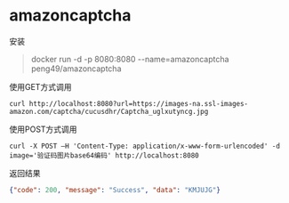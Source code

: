 # amazoncaptcha

安装

> docker run -d -p 8080:8080 --name=amazoncaptcha peng49/amazoncaptcha

使用GET方式调用
```
curl http://localhost:8080?url=https://images-na.ssl-images-amazon.com/captcha/cucusdhr/Captcha_uglxutyncg.jpg
```

使用POST方式调用
```
curl -X POST —H 'Content-Type: application/x-www-form-urlencoded' -d image='验证码图片base64编码' http://localhost:8080
```

返回结果
```json
{"code": 200, "message": "Success", "data": "KMJUJG"}
```




